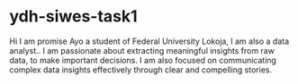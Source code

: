 # ydh-siwes-task1
Hi I am promise Ayo a student of Federal University Lokoja, I am also a data analyst..
I am passionate about extracting meaningful insights from raw data, to make important decisions.
I am also focused on communicating complex data insights effectively through clear and compelling stories.
